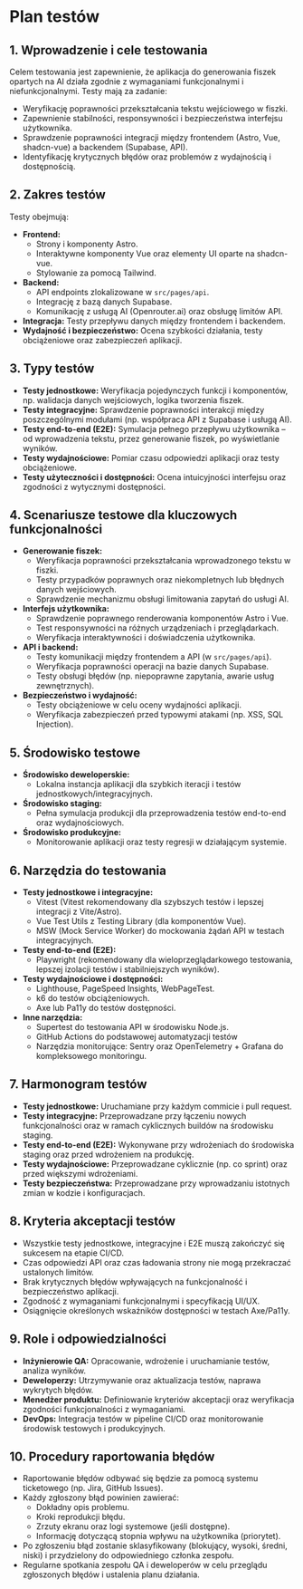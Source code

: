 # Plan testów

## 1. Wprowadzenie i cele testowania

Celem testowania jest zapewnienie, że aplikacja do generowania fiszek opartych na AI działa zgodnie z wymaganiami funkcjonalnymi i niefunkcjonalnymi. Testy mają za zadanie:

- Weryfikację poprawności przekształcania tekstu wejściowego w fiszki.
- Zapewnienie stabilności, responsywności i bezpieczeństwa interfejsu użytkownika.
- Sprawdzenie poprawności integracji między frontendem (Astro, Vue, shadcn-vue) a backendem (Supabase, API).
- Identyfikację krytycznych błędów oraz problemów z wydajnością i dostępnością.

## 2. Zakres testów

Testy obejmują:

- **Frontend:**
  - Strony i komponenty Astro.
  - Interaktywne komponenty Vue oraz elementy UI oparte na shadcn-vue.
  - Stylowanie za pomocą Tailwind.
- **Backend:**
  - API endpoints zlokalizowane w `src/pages/api`.
  - Integrację z bazą danych Supabase.
  - Komunikację z usługą AI (Openrouter.ai) oraz obsługę limitów API.
- **Integracja:** Testy przepływu danych między frontendem i backendem.
- **Wydajność i bezpieczeństwo:** Ocena szybkości działania, testy obciążeniowe oraz zabezpieczeń aplikacji.

## 3. Typy testów

- **Testy jednostkowe:** Weryfikacja pojedynczych funkcji i komponentów, np. walidacja danych wejściowych, logika tworzenia fiszek.
- **Testy integracyjne:** Sprawdzenie poprawności interakcji między poszczególnymi modułami (np. współpraca API z Supabase i usługą AI).
- **Testy end-to-end (E2E):** Symulacja pełnego przepływu użytkownika – od wprowadzenia tekstu, przez generowanie fiszek, po wyświetlanie wyników.
- **Testy wydajnościowe:** Pomiar czasu odpowiedzi aplikacji oraz testy obciążeniowe.
- **Testy użyteczności i dostępności:** Ocena intuicyjności interfejsu oraz zgodności z wytycznymi dostępności.

## 4. Scenariusze testowe dla kluczowych funkcjonalności

- **Generowanie fiszek:**
  - Weryfikacja poprawności przekształcania wprowadzonego tekstu w fiszki.
  - Testy przypadków poprawnych oraz niekompletnych lub błędnych danych wejściowych.
  - Sprawdzenie mechanizmu obsługi limitowania zapytań do usługi AI.
- **Interfejs użytkownika:**
  - Sprawdzenie poprawnego renderowania komponentów Astro i Vue.
  - Test responsywności na różnych urządzeniach i przeglądarkach.
  - Weryfikacja interaktywności i doświadczenia użytkownika.
- **API i backend:**
  - Testy komunikacji między frontendem a API (w `src/pages/api`).
  - Weryfikacja poprawności operacji na bazie danych Supabase.
  - Testy obsługi błędów (np. niepoprawne zapytania, awarie usług zewnętrznych).
- **Bezpieczeństwo i wydajność:**
  - Testy obciążeniowe w celu oceny wydajności aplikacji.
  - Weryfikacja zabezpieczeń przed typowymi atakami (np. XSS, SQL Injection).

## 5. Środowisko testowe

- **Środowisko deweloperskie:**
  - Lokalna instancja aplikacji dla szybkich iteracji i testów jednostkowych/integracyjnych.
- **Środowisko staging:**
  - Pełna symulacja produkcji dla przeprowadzenia testów end-to-end oraz wydajnościowych.
- **Środowisko produkcyjne:**
  - Monitorowanie aplikacji oraz testy regresji w działającym systemie.

## 6. Narzędzia do testowania

- **Testy jednostkowe i integracyjne:**
  - Vitest (Vitest rekomendowany dla szybszych testów i lepszej integracji z Vite/Astro).
  - Vue Test Utils z Testing Library (dla komponentów Vue).
  - MSW (Mock Service Worker) do mockowania żądań API w testach integracyjnych.
- **Testy end-to-end (E2E):**
  - Playwright (rekomendowany dla wieloprzeglądarkowego testowania, lepszej izolacji testów i stabilniejszych wyników).
- **Testy wydajnościowe i dostępności:**
  - Lighthouse, PageSpeed Insights, WebPageTest.
  - k6 do testów obciążeniowych.
  - Axe lub Pa11y do testów dostępności.
- **Inne narzędzia:**
  - Supertest do testowania API w środowisku Node.js.
  - GitHub Actions do podstawowej automatyzacji testów
  - Narzędzia monitorujące: Sentry oraz OpenTelemetry + Grafana do kompleksowego monitoringu.

## 7. Harmonogram testów

- **Testy jednostkowe:** Uruchamiane przy każdym commicie i pull request.
- **Testy integracyjne:** Przeprowadzane przy łączeniu nowych funkcjonalności oraz w ramach cyklicznych buildów na środowisku staging.
- **Testy end-to-end (E2E):** Wykonywane przy wdrożeniach do środowiska staging oraz przed wdrożeniem na produkcję.
- **Testy wydajnościowe:** Przeprowadzane cyklicznie (np. co sprint) oraz przed większymi wdrożeniami.
- **Testy bezpieczeństwa:** Przeprowadzane przy wprowadzaniu istotnych zmian w kodzie i konfiguracjach.

## 8. Kryteria akceptacji testów

- Wszystkie testy jednostkowe, integracyjne i E2E muszą zakończyć się sukcesem na etapie CI/CD.
- Czas odpowiedzi API oraz czas ładowania strony nie mogą przekraczać ustalonych limitów.
- Brak krytycznych błędów wpływających na funkcjonalność i bezpieczeństwo aplikacji.
- Zgodność z wymaganiami funkcjonalnymi i specyfikacją UI/UX.
- Osiągnięcie określonych wskaźników dostępności w testach Axe/Pa11y.

## 9. Role i odpowiedzialności

- **Inżynierowie QA:** Opracowanie, wdrożenie i uruchamianie testów, analiza wyników.
- **Deweloperzy:** Utrzymywanie oraz aktualizacja testów, naprawa wykrytych błędów.
- **Menedżer produktu:** Definiowanie kryteriów akceptacji oraz weryfikacja zgodności funkcjonalności z wymaganiami.
- **DevOps:** Integracja testów w pipeline CI/CD oraz monitorowanie środowisk testowych i produkcyjnych.

## 10. Procedury raportowania błędów

- Raportowanie błędów odbywać się będzie za pomocą systemu ticketowego (np. Jira, GitHub Issues).
- Każdy zgłoszony błąd powinien zawierać:
  - Dokładny opis problemu.
  - Kroki reprodukcji błędu.
  - Zrzuty ekranu oraz logi systemowe (jeśli dostępne).
  - Informację dotyczącą stopnia wpływu na użytkownika (priorytet).
- Po zgłoszeniu błąd zostanie sklasyfikowany (blokujący, wysoki, średni, niski) i przydzielony do odpowiedniego członka zespołu.
- Regularne spotkania zespołu QA i deweloperów w celu przeglądu zgłoszonych błędów i ustalenia planu działania.
